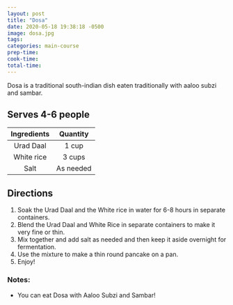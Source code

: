 ```yaml
---
layout: post
title: "Dosa"
date: 2020-05-18 19:38:18 -0500
image: dosa.jpg
tags:
categories: main-course
prep-time:
cook-time:
total-time:
---
```


Dosa is a traditional south-indian dish eaten traditionally with aaloo subzi and sambar.

## Serves 4-6 people

| Ingredients |  Quantity |
|:-----------:|:---------:|
|  Urad Daal  |   1 cup   |
|  White rice |   3 cups  |
|     Salt    | As needed |

## Directions

1.	Soak the Urad Daal and the White rice in water for 6-8 hours in separate containers.
2.	Blend the Urad Daal and White Rice in separate containers to make it very fine or thin.
3.	Mix together and add salt as needed and then keep it aside overnight for fermentation.
4.	Use the mixture to make a thin round pancake on a pan.
5.	Enjoy!

### Notes:

* You can eat Dosa with Aaloo Subzi and Sambar!
